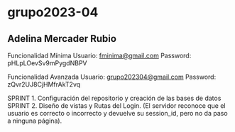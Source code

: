 # grupo2023-04

## Adelina Mercader Rubio

Funcionalidad Mínima Usuario: fminima@gmail.com Password: pHLpLOevSv9mPygdNBPV

Funcionalidad Avanzada Usuario: grupo202304@gmail.com Password: zQvr2UJ8CjHMfrAkT2vq

SPRINT 1. Configuración del repositorio y creación de las bases de datos
SPRINT 2. Diseño de vistas y Rutas del Login. (El servidor reconoce que el usuario es correcto o incorrecto y devuelve su session_id, pero no da paso a ninguna página).
